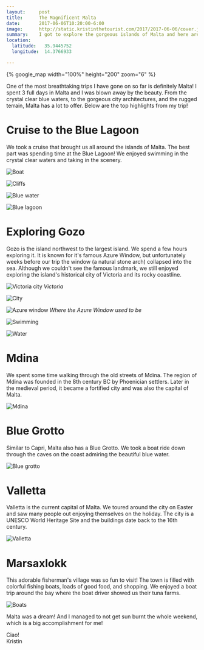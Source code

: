 ```yaml
---
layout:     post
title:      The Magnificent Malta
date:       2017-06-06T10:20:00-6:00
image:      http://static.kristinthetourist.com/2017/2017-06-06/cover.jpg
summary:    I got to explore the gorgeous islands of Malta and here are my highlights!
location:
  latitude:   35.9445752
  longitude:  14.3766933

---
```


{% google_map width="100%" height="200" zoom="6" %}

One of the most breathtaking trips I have gone on so far is definitely Malta!  I spent 3 full days in Malta and I was blown away by the beauty.  From the crystal clear blue waters, to the gorgeous city architectures, and the rugged terrain, Malta has a lot to offer.  Below are the top highlights from my trip!

# Cruise to the Blue Lagoon
We took a cruise that brought us all around the islands of Malta. The best part was spending time at the Blue Lagoon! We enjoyed swimming in the crystal clear waters and taking in the scenery.

![Boat](http://static.kristinthetourist.com/2017/2017-06-06/1.jpg)

![Cliffs](http://static.kristinthetourist.com/2017/2017-06-06/2.jpg)

![Blue water](http://static.kristinthetourist.com/2017/2017-06-06/3.jpg)

![Blue lagoon](http://static.kristinthetourist.com/2017/2017-06-06/4.jpg)

# Exploring Gozo
Gozo is the island northwest to the largest island.  We spend a few hours exploring it.  It is known for it's famous Azure Window, but unfortunately weeks before our trip the window (a natural stone arch) collapsed into the sea.  Although we couldn't see the famous landmark, we still enjoyed exploring the island's historical city of Victoria and its rocky coastline.

![Victoria city](http://static.kristinthetourist.com/2017/2017-06-06/5.jpg)
*Victoria*

![City](http://static.kristinthetourist.com/2017/2017-06-06/6.jpg)

![Azure window](http://static.kristinthetourist.com/2017/2017-06-06/7.jpg)
*Where the Azure Window used to be*

![Swimming](http://static.kristinthetourist.com/2017/2017-06-06/8.jpg)

![Water](http://static.kristinthetourist.com/2017/2017-06-06/9.jpg)

# Mdina
We spent some time walking through the old streets of Mdina.  The region of Mdina was founded in the 8th century BC by Phoenician settlers.  Later in the medieval period, it became a fortified city and was also the capital of Malta.

![Mdina](http://static.kristinthetourist.com/2017/2017-06-06/10.jpg)

# Blue Grotto
Similar to Capri, Malta also has a Blue Grotto.  We took a boat ride down through the caves on the coast admiring the beautiful blue water.

![Blue grotto](http://static.kristinthetourist.com/2017/2017-06-06/11.jpg)

# Valletta
Valletta is the current capital of Malta. We toured around the city on Easter and saw many people out enjoying themselves on the holiday. The city is a UNESCO World Heritage Site and the buildings date back to the 16th century.

![Valletta](http://static.kristinthetourist.com/2017/2017-06-06/12.jpg)

# Marsaxlokk
This adorable fisherman's village was so fun to visit!  The town is filled with colorful fishing boats, loads of good food, and shopping.  We enjoyed a boat trip around the bay where the boat driver showed us their tuna farms.

![Boats](http://static.kristinthetourist.com/2017/2017-06-06/13.jpg)

Malta was a dream!  And I managed to not get sun burnt the whole weekend, which is a big accomplishment for me!

Ciao! <br>
Kristin